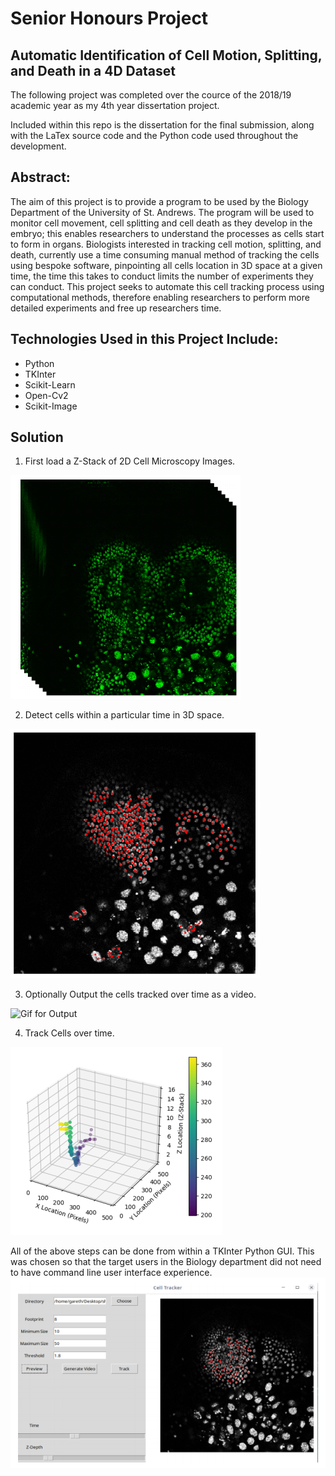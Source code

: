 # Senior Honours Project
##  Automatic Identification of Cell Motion, Splitting, and Death in a 4D Dataset
The following project was completed over the cource of the 2018/19 academic year as my 4th year dissertation project. 

Included within this repo is the dissertation for the final submission, along with the LaTex source code and the Python code used throughout the development.

## Abstract:
The aim of this project is to provide a program to be used by the Biology Department of the University of St. Andrews. The program will be used to monitor cell movement, cell splitting and cell death as they develop in the embryo; this enables researchers to understand the processes as cells start to form in organs. Biologists interested in tracking cell motion, splitting, and death, currently use a time consuming manual method of tracking the cells using bespoke software, pinpointing all cells location in 3D space at a given time, the time this takes to conduct limits the number of experiments they can conduct. This project seeks to automate this cell tracking process using computational methods, therefore enabling researchers to perform more detailed experiments and free up researchers time.


## Technologies Used in this Project Include:
- Python
- TKInter
- Scikit-Learn
- Open-Cv2
- Scikit-Image

## Solution
1. First load a Z-Stack of 2D Cell Microscopy Images.


![z stack](https://github.com/GarethCa/SH-Project/blob/master/CellTrackerImages/Capture.PNG)

2. Detect cells within a particular time in 3D space.


![detected cells](https://github.com/GarethCa/SH-Project/blob/master/CellTrackerImages/sf.PNG)

3. Optionally Output the cells tracked over time as a video.


![Gif for Output](https://github.com/GarethCa/SH-Project/blob/master/CellTrackerImages/GIF-Tracking.gif)

4. Track Cells over time.


![Tracked Cells](https://github.com/GarethCa/SH-Project/blob/master/CellTrackerImages/Tracking.PNG)

All of the above steps can be done from within a TKInter Python GUI. This was chosen so that the target users in the Biology department did not need to have command line user interface experience.
![GUI](https://github.com/GarethCa/SH-Project/blob/master/CellTrackerImages/GUI.PNG)
